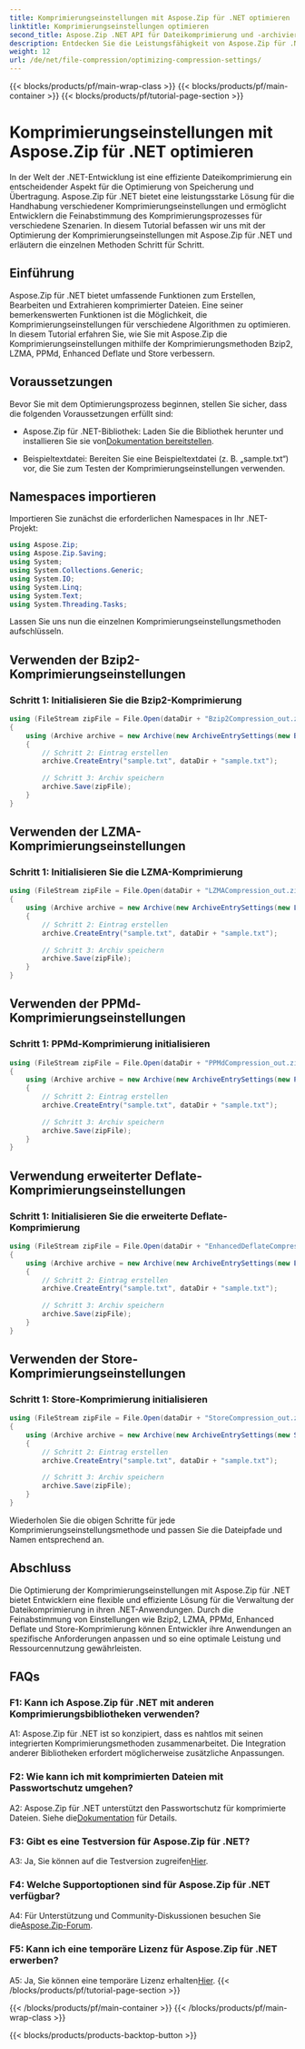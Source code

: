```yaml
---
title: Komprimierungseinstellungen mit Aspose.Zip für .NET optimieren
linktitle: Komprimierungseinstellungen optimieren
second_title: Aspose.Zip .NET API für Dateikomprimierung und -archivierung
description: Entdecken Sie die Leistungsfähigkeit von Aspose.Zip für .NET. Erfahren Sie Schritt für Schritt, wie Sie die Komprimierungseinstellungen mithilfe der Methoden Bzip2, LZMA, PPMd, Enhanced Deflate und Store optimieren. Erweitern Sie Ihre .NET-Anwendungen durch effiziente Dateikomprimierung.
weight: 12
url: /de/net/file-compression/optimizing-compression-settings/
---
```


{{< blocks/products/pf/main-wrap-class >}}
{{< blocks/products/pf/main-container >}}
{{< blocks/products/pf/tutorial-page-section >}}

# Komprimierungseinstellungen mit Aspose.Zip für .NET optimieren

In der Welt der .NET-Entwicklung ist eine effiziente Dateikomprimierung ein entscheidender Aspekt für die Optimierung von Speicherung und Übertragung. Aspose.Zip für .NET bietet eine leistungsstarke Lösung für die Handhabung verschiedener Komprimierungseinstellungen und ermöglicht Entwicklern die Feinabstimmung des Komprimierungsprozesses für verschiedene Szenarien. In diesem Tutorial befassen wir uns mit der Optimierung der Komprimierungseinstellungen mit Aspose.Zip für .NET und erläutern die einzelnen Methoden Schritt für Schritt.

## Einführung

Aspose.Zip für .NET bietet umfassende Funktionen zum Erstellen, Bearbeiten und Extrahieren komprimierter Dateien. Eine seiner bemerkenswerten Funktionen ist die Möglichkeit, die Komprimierungseinstellungen für verschiedene Algorithmen zu optimieren. In diesem Tutorial erfahren Sie, wie Sie mit Aspose.Zip die Komprimierungseinstellungen mithilfe der Komprimierungsmethoden Bzip2, LZMA, PPMd, Enhanced Deflate und Store verbessern.

## Voraussetzungen

Bevor Sie mit dem Optimierungsprozess beginnen, stellen Sie sicher, dass die folgenden Voraussetzungen erfüllt sind:

-  Aspose.Zip für .NET-Bibliothek: Laden Sie die Bibliothek herunter und installieren Sie sie von[Dokumentation bereitstellen](https://reference.aspose.com/zip/net/).

- Beispieltextdatei: Bereiten Sie eine Beispieltextdatei (z. B. „sample.txt“) vor, die Sie zum Testen der Komprimierungseinstellungen verwenden.

## Namespaces importieren

Importieren Sie zunächst die erforderlichen Namespaces in Ihr .NET-Projekt:

```csharp
using Aspose.Zip;
using Aspose.Zip.Saving;
using System;
using System.Collections.Generic;
using System.IO;
using System.Linq;
using System.Text;
using System.Threading.Tasks;
```

Lassen Sie uns nun die einzelnen Komprimierungseinstellungsmethoden aufschlüsseln.

## Verwenden der Bzip2-Komprimierungseinstellungen

### Schritt 1: Initialisieren Sie die Bzip2-Komprimierung

```csharp
using (FileStream zipFile = File.Open(dataDir + "Bzip2Compression_out.zip", FileMode.Create))
{
    using (Archive archive = new Archive(new ArchiveEntrySettings(new Bzip2CompressionSettings())))
    {
        // Schritt 2: Eintrag erstellen
        archive.CreateEntry("sample.txt", dataDir + "sample.txt");
        
        // Schritt 3: Archiv speichern
        archive.Save(zipFile);
    }
}
```

## Verwenden der LZMA-Komprimierungseinstellungen

### Schritt 1: Initialisieren Sie die LZMA-Komprimierung

```csharp
using (FileStream zipFile = File.Open(dataDir + "LZMACompression_out.zip", FileMode.Create))
{
    using (Archive archive = new Archive(new ArchiveEntrySettings(new LzmaCompressionSettings())))
    {
        // Schritt 2: Eintrag erstellen
        archive.CreateEntry("sample.txt", dataDir + "sample.txt");
        
        // Schritt 3: Archiv speichern
        archive.Save(zipFile);
    }
}
```

## Verwenden der PPMd-Komprimierungseinstellungen

### Schritt 1: PPMd-Komprimierung initialisieren

```csharp
using (FileStream zipFile = File.Open(dataDir + "PPMdCompression_out.zip", FileMode.Create))
{
    using (Archive archive = new Archive(new ArchiveEntrySettings(new PPMdCompressionSettings())))
    {
        // Schritt 2: Eintrag erstellen
        archive.CreateEntry("sample.txt", dataDir + "sample.txt");
        
        // Schritt 3: Archiv speichern
        archive.Save(zipFile);
    }
}
```

## Verwendung erweiterter Deflate-Komprimierungseinstellungen

### Schritt 1: Initialisieren Sie die erweiterte Deflate-Komprimierung

```csharp
using (FileStream zipFile = File.Open(dataDir + "EnhancedDeflateCompression_out.zip", FileMode.Create))
{
    using (Archive archive = new Archive(new ArchiveEntrySettings(new EnhancedDeflateCompressionSettings())))
    {
        // Schritt 2: Eintrag erstellen
        archive.CreateEntry("sample.txt", dataDir + "sample.txt");
        
        // Schritt 3: Archiv speichern
        archive.Save(zipFile);
    }
}
```

## Verwenden der Store-Komprimierungseinstellungen

### Schritt 1: Store-Komprimierung initialisieren

```csharp
using (FileStream zipFile = File.Open(dataDir + "StoreCompression_out.zip", FileMode.Create))
{
    using (Archive archive = new Archive(new ArchiveEntrySettings(new StoreCompressionSettings())))
    {
        // Schritt 2: Eintrag erstellen
        archive.CreateEntry("sample.txt", dataDir + "sample.txt");
        
        // Schritt 3: Archiv speichern
        archive.Save(zipFile);
    }
}
```

Wiederholen Sie die obigen Schritte für jede Komprimierungseinstellungsmethode und passen Sie die Dateipfade und Namen entsprechend an.

## Abschluss

Die Optimierung der Komprimierungseinstellungen mit Aspose.Zip für .NET bietet Entwicklern eine flexible und effiziente Lösung für die Verwaltung der Dateikomprimierung in ihren .NET-Anwendungen. Durch die Feinabstimmung von Einstellungen wie Bzip2, LZMA, PPMd, Enhanced Deflate und Store-Komprimierung können Entwickler ihre Anwendungen an spezifische Anforderungen anpassen und so eine optimale Leistung und Ressourcennutzung gewährleisten.

## FAQs

### F1: Kann ich Aspose.Zip für .NET mit anderen Komprimierungsbibliotheken verwenden?

A1: Aspose.Zip für .NET ist so konzipiert, dass es nahtlos mit seinen integrierten Komprimierungsmethoden zusammenarbeitet. Die Integration anderer Bibliotheken erfordert möglicherweise zusätzliche Anpassungen.

### F2: Wie kann ich mit komprimierten Dateien mit Passwortschutz umgehen?

 A2: Aspose.Zip für .NET unterstützt den Passwortschutz für komprimierte Dateien. Siehe die[Dokumentation](https://reference.aspose.com/zip/net/) für Details.

### F3: Gibt es eine Testversion für Aspose.Zip für .NET?

 A3: Ja, Sie können auf die Testversion zugreifen[Hier](https://releases.aspose.com/).

### F4: Welche Supportoptionen sind für Aspose.Zip für .NET verfügbar?

A4: Für Unterstützung und Community-Diskussionen besuchen Sie die[Aspose.Zip-Forum](https://forum.aspose.com/c/zip/37).

### F5: Kann ich eine temporäre Lizenz für Aspose.Zip für .NET erwerben?

 A5: Ja, Sie können eine temporäre Lizenz erhalten[Hier](https://purchase.aspose.com/temporary-license/).
{{< /blocks/products/pf/tutorial-page-section >}}

{{< /blocks/products/pf/main-container >}}
{{< /blocks/products/pf/main-wrap-class >}}

{{< blocks/products/products-backtop-button >}}
